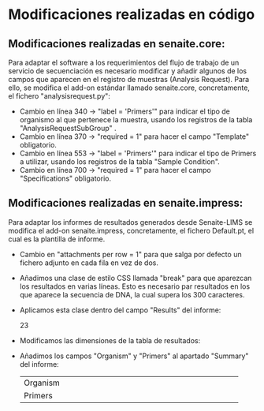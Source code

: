 # Modificaciones realizadas en código

## Modificaciones realizadas en senaite.core:
Para adaptar el software a los requerimientos del flujo de trabajo de un servicio de secuenciación es necesario modificar y añadir algunos de los campos que aparecen en el registro de muestras (Analysis Request). Para ello, se modifica el add-on estándar llamado senaite.core, concretamente, el fichero "analysisrequest.py":

- Cambio en línea 340 -> "label = 'Primers'" para indicar el tipo de organismo al que pertenece la muestra, usando los registros de la tabla "AnalysisRequestSubGroup" .
- Cambio en línea 370 -> "required = 1" para hacer el campo "Template" obligatorio.
- Cambio en línea 553 -> "label = 'Primers'" para indicar el tipo de Primers a utilizar, usando los registros de la tabla "Sample Condition".
- Cambio en línea 700 -> "required = 1" para hacer el campo "Specifications" obligatorio.

## Modificaciones realizadas en senaite.impress:
Para adaptar los informes de resultados generados desde Senaite-LIMS se modifica el add-on senaite.impress, concretamente, el fichero Default.pt, el cual es la plantilla de informe.

- Cambio en "attachments per row = 1" para que salga por defecto un fichero adjunto en cada fila en vez de dos.
- Añadimos una clase de estilo CSS llamada "break" para que aparezcan los resultados en varias líneas. Esto es necesario par resultados en los que aparece la secuencia de DNA, la cual supera los 300 caracteres.
    <style type="text/css">
      .break {
        width: 30px;
        word-wrap: break-word;
        word-break:break-all;
      }
    </style>

- Aplicamos esta clase dentro del campo "Results" del informe:
    <td class="text-right break">
           <span class="result" tal:content="structure python:model.get_formatted_result(analysis)">23</span>
    </td>

- Modificamos las dimensiones de la tabla de resultados:
        <!-- Analysis in POC and Category -->
            <table class="table table-sm table-condensed">
              <colgroup>
                <!-- Category -->
                <col style="width: 20%;">
                <!-- Result -->
                <col style="width: 50%">
                <!-- Unit -->
                <col style="width: 5%">
                <!-- Range -->
                <col style="width: 10%">
                <!-- Out of Range -->
                <col style="width: 5%">
              </colgroup>

- Añadimos los campos "Organism" y "Primers" al apartado "Summary" del informe:
    <tr>      
      <td class="label" i18n:translate="">Organism</td>
          <td tal:content="model/SubGroup/title|nothing"></td>
    </tr>           
    <tr>
      <td class="label" i18n:translate="">Primers</td>
          <td tal:content="model/SampleCondition/title|nothing"></td>
    </tr>


